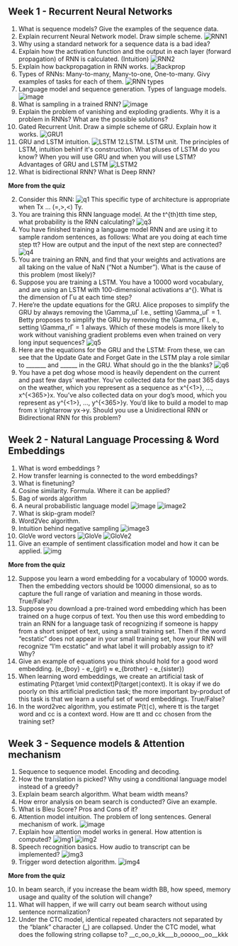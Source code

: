 ## Week 1 - Recurrent Neural Networks

1. What is sequence models? Give the examples of the sequence data.
2. Explain recurrent Neural Network model. Draw simple scheme.
![RNN1](https://github.com/OzmundSedler/Deep-Learning-Coursera/blob/master/5%20Sequence%20Models/week%201/Building%20a%20RNN/images/Screenshot%202020-05-13%20at%2007.44.00.png)
3. Why using a standard network for a sequence data is a bad idea?
4. Explain how the activation function and the output in each layer (forward propagation) of RNN is calculated. (Intuition)
![RNN2](https://github.com/OzmundSedler/Deep-Learning-Coursera/blob/master/5%20Sequence%20Models/week%201/Building%20a%20RNN/images/Screenshot%202020-05-13%20at%2007.46.27.png)
5. Explain how backpropagation in RNN works.
![Backprop](https://github.com/OzmundSedler/Deep-Learning-Coursera/blob/master/5%20Sequence%20Models/week%201/Building%20a%20RNN/images/Screenshot%202020-05-13%20at%2007.47.56.png)
6. Types of RNNs: Many-to-many, Many-to-one, One-to-many. Givу examples of tasks for each of them.
![RNN types](https://github.com/OzmundSedler/Deep-Learning-Coursera/blob/master/5%20Sequence%20Models/week%201/Building%20a%20RNN/images/Screenshot%202020-05-13%20at%2007.50.00.png)
7. Language model and sequence generation. Types of language models. 
![image](https://github.com/OzmundSedler/Deep-Learning-Coursera/blob/master/5%20Sequence%20Models/week%201/Building%20a%20RNN/images/Screenshot%202020-05-13%20at%2007.52.04.png)
8. What is sampling in a trained RNN?
![image](https://github.com/OzmundSedler/Deep-Learning-Coursera/blob/master/5%20Sequence%20Models/week%201/Building%20a%20RNN/images/Screenshot%202020-05-13%20at%2007.54.49.png)
9. Explain the problem of vanishing and exploding gradients. Why it is a problem in RNNs? What are the possible solutions?
10. Gated Recurrent Unit. Draw a simple scheme of GRU. Explain how it works.
![GRU1](https://github.com/OzmundSedler/Deep-Learning-Coursera/blob/master/5%20Sequence%20Models/week%201/Building%20a%20RNN/images/Screenshot%202020-05-13%20at%2008.00.52.png)
11. GRU and LSTM intuition.
![LSTM](https://github.com/OzmundSedler/Deep-Learning-Coursera/blob/master/5%20Sequence%20Models/week%201/Building%20a%20RNN/images/Screenshot%202020-05-14%20at%2007.43.33.png)
12.LSTM. LSTM unit. The principles of LSTM, intuition behinf it's construction. 
What pluses of LSTM do you know? When you will use GRU and when you will use LSTM? Advantages of GRU and LSTM
![LSTM2](https://github.com/OzmundSedler/Deep-Learning-Coursera/blob/master/5%20Sequence%20Models/week%201/Building%20a%20RNN/images/Screenshot%202020-05-14%20at%2007.44.44.png)
13. What is bidirectional RNN? What is Deep RNN?

**More from the quiz**

2. Consider this RNN:
![q1](https://github.com/OzmundSedler/Deep-Learning-Coursera/blob/master/5%20Sequence%20Models/week%201/Building%20a%20RNN/images/Screenshot%202020-05-14%20at%2007.49.13.png)
This specific type of architecture is appropriate when Tx ... (=,>,<) Ty.
4. You are training this RNN language model. At the t^{th}tth time step, what probability is the RNN calculating?
![q3](https://github.com/OzmundSedler/Deep-Learning-Coursera/blob/master/5%20Sequence%20Models/week%201/Building%20a%20RNN/images/Screenshot%202020-05-14%20at%2007.49.53.png)
5. You have finished training a language model RNN and are using it to sample random sentences, as follows:
What are you doing at each time step tt? How are output and the input of the next step are connected?
![q4](https://github.com/OzmundSedler/Deep-Learning-Coursera/blob/master/5%20Sequence%20Models/week%201/Building%20a%20RNN/images/Screenshot%202020-05-14%20at%2008.08.34.png)
6. You are training an RNN, and find that your weights and activations are all taking on the value of NaN (“Not a Number”). What is the cause of this problem (most likely)?
7. Suppose you are training a LSTM. You have a 10000 word vocabulary, and are using an LSTM with 100-dimensional activations a^{<t>}. What is the dimension of Γu at each time step?
8. Here’re the update equations for the GRU. Alice proposes to simplify the GRU by always removing the \Gamma_uΓ I.e., setting \Gamma_uΓ = 1. Betty proposes to simplify the GRU by removing the \Gamma_rΓ I. e., setting \Gamma_rΓ  = 1 always. Which of these models is more likely to work without vanishing gradient problems even when trained on very long input sequences?
![q5](https://github.com/OzmundSedler/Deep-Learning-Coursera/blob/master/5%20Sequence%20Models/week%201/Building%20a%20RNN/images/Screenshot%202020-05-14%20at%2008.10.44.png)
9. Here are the equations for the GRU and the LSTM: From these, we can see that the Update Gate and Forget Gate in the LSTM play a role similar to _______ and ______ in the GRU. What should go in the the blanks?
![q6](https://github.com/OzmundSedler/Deep-Learning-Coursera/blob/master/5%20Sequence%20Models/week%201/Building%20a%20RNN/images/Screenshot%202020-05-14%20at%2007.57.34.png)
10. You have a pet dog whose mood is heavily dependent on the current and past few days’ weather. You’ve collected data for the past 365 days on the weather, which you represent as a sequence as x^{<1>}, …, x^{<365>}x. You’ve also collected data on your dog’s mood, which you represent as y^{<1>}, …, y^{<365>}y. You’d like to build a model to map from x \rightarrow yx→y. Should you use a Unidirectional RNN or Bidirectional RNN for this problem?


## Week 2 - Natural Language Processing & Word Embeddings

1. What is word embeddings ?
2. How transfer learning is connected to the word embeddings?
3. What is finetuning?
4. Cosine similarity. Formula. Where it can be applied?
5. Bag of words algorithm
6. A neural probabilistic language model 
![image](https://github.com/OzmundSedler/Deep-Learning-Coursera/blob/master/5%20Sequence%20Models/week%202/Emojify/images/Screenshot%202020-05-15%20at%2007.48.53.png) 
![image2](https://github.com/OzmundSedler/Deep-Learning-Coursera/blob/master/5%20Sequence%20Models/week%202/Emojify/images/Screenshot%202020-05-15%20at%2007.49.31.png)
7. What is skip-gram model?
8. Word2Vec algorithm. 
9. Intuition behind negative sampling
![image3](https://github.com/OzmundSedler/Deep-Learning-Coursera/blob/master/5%20Sequence%20Models/week%202/Emojify/images/Screenshot%202020-05-15%20at%2007.52.28.png)
10. GloVe word vectors 
![GloVe](https://github.com/OzmundSedler/Deep-Learning-Coursera/blob/master/5%20Sequence%20Models/week%202/Emojify/images/Screenshot%202020-05-15%20at%2007.54.02.png) 
![GloVe2](https://github.com/OzmundSedler/Deep-Learning-Coursera/blob/master/5%20Sequence%20Models/week%202/Emojify/images/Screenshot%202020-05-15%20at%2007.54.06.png)
11. Give an example of sentiment classification model and how it can be applied.
![img](https://github.com/OzmundSedler/Deep-Learning-Coursera/blob/master/5%20Sequence%20Models/week%202/Emojify/images/Screenshot%202020-05-15%20at%2007.55.03.png)

**More from the quiz**

12. Suppose you learn a word embedding for a vocabulary of 10000 words. Then the embedding vectors should be 10000 dimensional, so as to capture the full range of variation and meaning in those words. True/False?
13. Suppose you download a pre-trained word embedding which has been trained on a huge corpus of text. You then use this word embedding to train an RNN for a language task of recognizing if someone is happy from a short snippet of text, using a small training set.
    Then if the word “ecstatic” does not appear in your small training set, how your RNN will recognize “I’m ecstatic” and what label it will probably assign to it? Why?
14. Give an example of equations you think should hold for a good word embedding. (e_{boy} - e_{girl} ≈ e_{brother} - e_{sister})
15. When learning word embeddings, we create an artificial task of estimating P(target \mid context)P(target∣context). It is okay if we do poorly on this artificial prediction task; the more important by-product of this task is that we learn a useful set of word embeddings. True/False?
16. In the word2vec algorithm, you estimate P(t∣c), where tt is the target word and cc is a context word. How are tt and cc chosen from the training set? 


## Week 3 - Sequence models & Attention mechanism

1. Sequence to sequence model. Encoding and decoding. 
2. How the translation is picked? Why using a conditional language model instead of a greedy?
3. Explain beam search algorithm. What beam width means? 
4. How error analysis on beam search is conducted? Give an example.
5. What is Bleu Score? Pros and Cons of it?
6. Attention model intuition. The problem of long sentences. General mechanism of work.
![image](https://github.com/OzmundSedler/Deep-Learning-Coursera/blob/master/5%20Sequence%20Models/week%203/Machine%20Translation/images/Screenshot%202020-05-19%20at%2008.04.34.png)
7. Explain how attention model works in general. How attention is computed?
![img1](https://github.com/OzmundSedler/Deep-Learning-Coursera/blob/master/5%20Sequence%20Models/week%203/Machine%20Translation/images/Screenshot%202020-05-19%20at%2008.07.29.png)
![img2](https://github.com/OzmundSedler/Deep-Learning-Coursera/blob/master/5%20Sequence%20Models/week%203/Machine%20Translation/images/Screenshot%202020-05-19%20at%2008.07.53.png)
8. Speech recognition basics.  How audio to transcript can be implemented?
![img3](https://github.com/OzmundSedler/Deep-Learning-Coursera/blob/master/5%20Sequence%20Models/week%203/Machine%20Translation/images/Screenshot%202020-05-20%20at%2008.04.14.png)
9. Trigger word detection algorithm.
![img4](https://github.com/OzmundSedler/Deep-Learning-Coursera/blob/master/5%20Sequence%20Models/week%203/Machine%20Translation/images/Screenshot%202020-05-20%20at%2008.05.24.png)


**More from the quiz**

10. In beam search, if you increase the beam width BB, how speed, memory usage and quality of the solution will change?
11. What will happen, if we will carry out beam search without using sentence normalization?
12. Under the CTC model, identical repeated characters not separated by the “blank” character (_) are collapsed. Under the CTC model, what does the following string collapse to?
__c_oo_o_kk___b_ooooo__oo__kkk 

